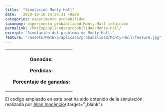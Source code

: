```yaml
---
title:  "Simulación Monty Hall"
date:   2020-10-16 14:54:31 +0200
categories: experimento probabilidad
taxonomy: experimento probabilidad Monty-Hall intuición
permalink: /MatExp/aplicada/probabilidad/Monty-Hall/
excerpt: "Simulación del problema de Monty Hall."
feature: "/assets/MatExp/aplicada/probabilidad/Monty-Hall/feature.jpg"
---
```


   <style type="text/css">
      canvas { /* Just to get rid of selected text when click */
        -webkit-touch-callout: none;
        -webkit-user-select: none;
        -khtml-user-select: none;
        -moz-user-select: none;
        -ms-user-select: none;
        user-select: none;
        outline: none;
        -webkit-tap-highlight-color: rgba(255, 255, 255, 0); /* mobile webkit */
      }
    </style>
    
<table align="center">
    <tbody>
      <tr>
        <th>
          <canvas id="myCanvas" width="600" height="400"></canvas>
        </th>
        <th>
          <p>Ganadas: <span id="win" style="color:green;"></span></p>
          <p>Perdidas: <span id="loss" style="color:red;"></span></p>
          <p>Porcentaje de ganadas: <br>
            <span id="ratio" style="font-size: 36px;"></span> 
          </p>
        </th>
      </tr>
      </tbody>
    </table>

<p align="center"><span id="status"></span></p>


El codigo empleado en este post ha sido obtenido de la simulación realizada por [Allan Inocêncio](https://github.com/allanino/monty-hall-simulation){:target="_blank"}.

   <script>
      // Variables to keep track of score
      var numWin = 0;
      var numLoss = 0;
      var ratioValue = 0;

      // Html element to write messages to player
      var stats = document.getElementById('status');
      stats.innerHTML = 'Elige una puerta';

      // Html documents to write the scores
      var win = document.getElementById('win');
      win.innerHTML = numWin;

      var loss = document.getElementById('loss');
      loss.innerHTML = numLoss;

      var ratio = document.getElementById('ratio');
      ratio.innerHTML = (ratioValue*100).toFixed(1);

      var canvas = document.getElementById('myCanvas');
      var context = canvas.getContext('2d');

      var imageOpenDoor = new Image();
      var imageCloseDoor = new Image();
      var imageCheck = new Image();
      var imageGoat = new Image();
      var imageCar = new Image();

      imageOpenDoor.src = '{{ site.baseurl }}/assets/MatExp/aplicada/probabilidad/Monty-Hall/open_door.png'
      imageCloseDoor.src = '{{ site.baseurl }}/assets/MatExp/aplicada/probabilidad/Monty-Hall/closed_door.png' 
      imageCheck.src = '{{ site.baseurl }}/assets/MatExp/aplicada/probabilidad/Monty-Hall/check.png'
      imageGoat.src = '{{ site.baseurl }}/assets/MatExp/aplicada/probabilidad/Monty-Hall/goat.png' 
      imageCar.src = '{{ site.baseurl }}/assets/MatExp/aplicada/probabilidad/Monty-Hall/car.png'

      // Random choose doors for car and goats
      var carDoor = Math.floor(Math.random() * 3); // Door with car
      var goatDoors = []; // Doors with goats
      i = -1
      while(++i < 3) {
        if (i != carDoor) {goatDoors.push(i)};
      }

      imageCloseDoor.onload = function() {
        context.drawImage(imageCloseDoor, 0,0,200, 350);
        context.drawImage(imageCloseDoor, 200,0,200, 350);
        context.drawImage(imageCloseDoor, 400,0,200, 350);
      };

    // Initialize loop variables (the loop is a click event listener)
    var doors = [false,false,false]; // Open doors
    var turn = 0; // Game state (details below)
    var check = 0; // First door choosen
    var openDoor = 0; // Door choosen after stay or switch

    canvas.addEventListener('click', function(event) {
      var rect = canvas.getBoundingClientRect();
      var x = event.pageX - rect.left;
      var y = event.pageY - rect.top;

      /* Game states (turn):
        -1: Game is finished
         0: Player chose a door
         1: Player chose to stay or switch
      */
      if(turn == -1){ // Reset game
          doors = [false,false,false];
          check = 0;
          openDoor = 0;
          carDoor = Math.floor(Math.random() * 3);
          goatDoors = [];
          i = -1
          while(++i < 3) {
            if (i != carDoor) {goatDoors.push(i)};
          }
          context.clearRect(0,0,canvas.width,canvas.height)
          context.drawImage(imageCar, carDoor*200+50,200,120, 80);
          goatDoors.forEach(function(d){
            context.drawImage(imageGoat, d*200 + 75,180,101, 100);
          });
          context.drawImage(imageCloseDoor, 0,0,200, 350);
          context.drawImage(imageCloseDoor, 200,0,200, 350);
          context.drawImage(imageCloseDoor, 400,0,200, 350);
          stats.innerHTML = '¿Otra vez? Escoge una puerta.';
          ++turn;
      } else {
        if (turn == 0){ // Check clicked door
          check = 0;
          if (x < 200 && x > 0) {check = 0;}
          if (x < 400 && x > 200) {check = 1;}
          if (x < 600 && x > 400) {check = 2;}

          openDoor = Math.floor(Math.random() * 3);
          while(openDoor == check || openDoor == carDoor){
            openDoor = Math.floor(Math.random() * 3);
          }
          doors[openDoor] = true;
          context.clearRect(0,0,canvas.width,canvas.height);
          context.drawImage(imageCar, carDoor*200+50,200,120, 80);
          goatDoors.forEach(function(d){
            context.drawImage(imageGoat, d*200 + 75,180,101, 100);
          });
          i = -1;
          while(++i < 3){
            if(!doors[i]){
              context.drawImage(imageCloseDoor, i*200,0,200, 350);
            }
            else{
              context.drawImage(imageOpenDoor, i*200-2,0,212, 370);
            }
          }
          context.drawImage(imageCheck, check*200+50,50,50,50);
          stats.innerHTML = 'Mantienes la puerta o la cambias?'
          ++turn;
        }
        else{
          if (turn > 0){ // Open final door
            open = 0;
            if (x < 200 && x > 0) {open = 0;}
            if (x < 400 && x > 200) {open = 1;}
            if (x < 600 && x > 400) {open = 2;}

            if(open == openDoor){
              return;
            }
            doors[open] = true;
            context.clearRect(0,0,canvas.width,canvas.height)
            context.drawImage(imageCar, carDoor*200+50,200,120, 80);
            goatDoors.forEach(function(d){
              context.drawImage(imageGoat, d*200 + 75,180,101, 100);
            });
            i = -1;
            while(++i < 3){
              if(!doors[i]){
                 context.drawImage(imageCloseDoor, i*200,0,200, 350);
              }
              else{
                 context.drawImage(imageOpenDoor, i*200-2,0,212, 370);
              }
            }
            context.drawImage(imageCheck, check*200+50,50,50,50);

            if(open == carDoor){
              ++numWin;
              stats.innerHTML = 'Enhorabuera!';
            }
            else {
              ++numLoss;
              stats.innerHTML = 'Has perdido...';
            }
            ratioValue = 1.0*numWin/(numWin+numLoss);

            // Update results
            win.innerHTML = numWin;
            loss.innerHTML = numLoss;
            ratio.innerHTML = (ratioValue*100).toFixed(1);

            turn = -1;
          };
        }
      }
    }, false);
    </script>